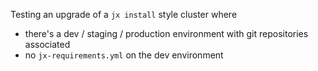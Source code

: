 Testing an upgrade of a `jx install` style cluster where

* there's a dev / staging / production environment with git repositories associated
* no `jx-requirements.yml` on the dev environment 
